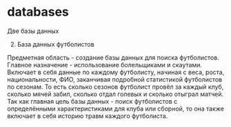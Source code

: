 # databases
Две базы данных

2. База данных футболистов 

Предметная область - создание базы данных для поиска футболистов. Главное назначение - использование болельщиками и скаутами. Включает в себя данные по каждому футболисту, начиная с веса, роста, национальности, ФИО, заканчивая подробной статистикой футболистов по сезонам. То есть сколько сезонов футболист провёл за каждый клуб, сколько мячей забил, сколько отдал голевых и сколько отыграл матчей. Так как главная цель базы данных - поиск футболистов с определёнными характеристиками для клуба или сборной, то она также включает в себя историю травм каждого футболиста. 

